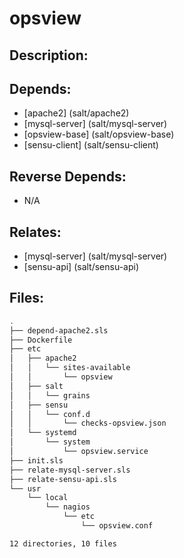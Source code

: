 # opsview

## Description:



## Depends:

  -  [apache2] (salt/apache2)
  -  [mysql-server] (salt/mysql-server)
  -  [opsview-base] (salt/opsview-base)
  -  [sensu-client] (salt/sensu-client)

## Reverse Depends:

  -  N/A

## Relates:

  -  [mysql-server] (salt/mysql-server)
  -  [sensu-api] (salt/sensu-api)

## Files:

```bash
.
├── depend-apache2.sls
├── Dockerfile
├── etc
│   ├── apache2
│   │   └── sites-available
│   │       └── opsview
│   ├── salt
│   │   └── grains
│   ├── sensu
│   │   └── conf.d
│   │       └── checks-opsview.json
│   └── systemd
│       └── system
│           └── opsview.service
├── init.sls
├── relate-mysql-server.sls
├── relate-sensu-api.sls
└── usr
    └── local
        └── nagios
            └── etc
                └── opsview.conf

12 directories, 10 files
```
